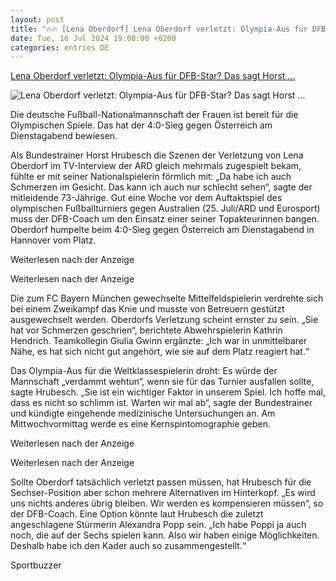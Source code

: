 ```yaml
---
layout: post
title: "🔥🔥 [Lena Oberdorf] Lena Oberdorf verletzt: Olympia-Aus für DFB-Star? Das sagt Horst ..."
date: Tue, 16 Jul 2024 19:00:00 +0200
categories: entries DE
---
```

[Lena Oberdorf verletzt: Olympia-Aus für DFB-Star? Das sagt Horst ...](https://www.sportbuzzer.de/fussball/frauen/lena-oberdorf-verletzt-olympia-aus-fuer-dfb-star-das-sagt-horst-hrubesch-OKAXZUPHJFADHGKJLVU2XZYXVE.html)

![Lena Oberdorf verletzt: Olympia-Aus für DFB-Star? Das sagt Horst ...](https://www.sportbuzzer.de/resizer/v2/UQL7SOX26JHYTGM3ONLMQULIWQ.jpg?auth=805e7b43e93e7947cf94e73a24091ab510b7503f4bc1d0b4229c582d9b0019ca&quality=70&width=1200&height=630&smart=true)

Die deutsche Fußball-Nationalmannschaft der Frauen ist bereit für die Olympischen Spiele. Das hat der 4:0-Sieg gegen Österreich am Dienstagabend bewiesen.

Als Bundestrainer Horst Hrubesch die Szenen der Verletzung von Lena Oberdorf im TV-Interview der ARD gleich mehrmals zugespielt bekam, fühlte er mit seiner Nationalspielerin förmlich mit: „Da habe ich auch Schmerzen im Gesicht. Das kann ich auch nur schlecht sehen“, sagte der mitleidende 73-Jährige. Gut eine Woche vor dem Auftaktspiel des olympischen Fußballturniers gegen Australien (25. Juli/ARD und Eurosport) muss der DFB-Coach um den Einsatz einer seiner Topakteurinnen bangen. Oberdorf humpelte beim 4:0-Sieg gegen Österreich am Dienstagabend in Hannover vom Platz.

Weiterlesen nach der Anzeige

Weiterlesen nach der Anzeige

Die zum FC Bayern München gewechselte Mittelfeldspielerin verdrehte sich bei einem Zweikampf das Knie und musste von Betreuern gestützt ausgewechselt werden. Oberdorfs Verletzung scheint ernster zu sein. „Sie hat vor Schmerzen geschrien“, berichtete Abwehrspielerin Kathrin Hendrich. Teamkollegin Giulia Gwinn ergänzte: „Ich war in unmittelbarer Nähe, es hat sich nicht gut angehört, wie sie auf dem Platz reagiert hat.“

Das Olympia-Aus für die Weltklassespielerin droht: Es würde der Mannschaft „verdammt wehtun“, wenn sie für das Turnier ausfallen sollte, sagte Hrubesch. „Sie ist ein wichtiger Faktor in unserem Spiel. Ich hoffe mal, dass es nicht so schlimm ist. Warten wir mal ab“, sagte der Bundestrainer und kündigte eingehende medizinische Untersuchungen an. Am Mittwochvormittag werde es eine Kernspintomographie geben.

Weiterlesen nach der Anzeige

Weiterlesen nach der Anzeige

Sollte Oberdorf tatsächlich verletzt passen müssen, hat Hrubesch für die Sechser-Position aber schon mehrere Alternativen im Hinterkopf. „Es wird uns nichts anderes übrig bleiben. Wir werden es kompensieren müssen“, so der DFB-Coach. Eine Option könnte laut Hrubesch die zuletzt angeschlagene Stürmerin Alexandra Popp sein. „Ich habe Poppi ja auch noch, die auf der Sechs spielen kann. Also wir haben einige Möglichkeiten. Deshalb habe ich den Kader auch so zusammengestellt.“

Sportbuzzer

